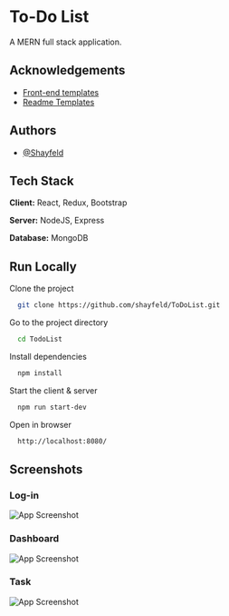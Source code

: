# To-Do List

A MERN full stack application.
## Acknowledgements

 - [Front-end templates](https://www.bootstrapcdn.com/)
 - [Readme Templates](https://readme.so/)

## Authors

- [@Shayfeld](https://github.com/shayfeld)

## Tech Stack

**Client:** React, Redux, Bootstrap

**Server:** NodeJS, Express 

**Database:** MongoDB
## Run Locally

Clone the project

```bash
  git clone https://github.com/shayfeld/ToDoList.git
```

Go to the project directory

```bash
  cd TodoList
```

Install dependencies

```bash
  npm install
```

Start the client & server

```bash
  npm run start-dev
```

Open in browser

```bash
  http://localhost:8080/
```

## Screenshots

### **Log-in**

![App Screenshot](https://i.ibb.co/1Q1QmZL/Login.jpg)

### **Dashboard**
![App Screenshot](https://i.ibb.co/pQ3jK2R/EditTask.jpg)


### **Task**
![App Screenshot](https://i.ibb.co/7Qy7HkJ/EditTask.jpg)

